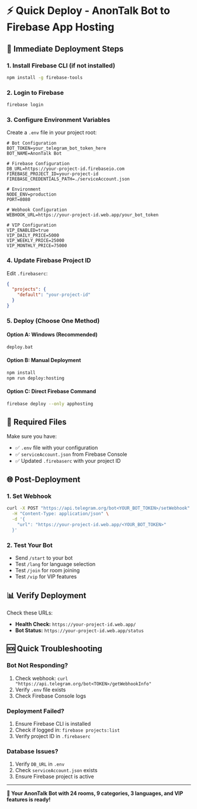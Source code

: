 # ⚡ Quick Deploy - AnonTalk Bot to Firebase App Hosting

## 🚀 Immediate Deployment Steps

### 1. Install Firebase CLI (if not installed)
```bash
npm install -g firebase-tools
```

### 2. Login to Firebase
```bash
firebase login
```

### 3. Configure Environment Variables
Create a `.env` file in your project root:

```env
# Bot Configuration
BOT_TOKEN=your_telegram_bot_token_here
BOT_NAME=AnonTalk Bot

# Firebase Configuration
DB_URL=https://your-project-id.firebaseio.com
FIREBASE_PROJECT_ID=your-project-id
FIREBASE_CREDENTIALS_PATH=./serviceAccount.json

# Environment
NODE_ENV=production
PORT=8080

# Webhook Configuration
WEBHOOK_URL=https://your-project-id.web.app/your_bot_token

# VIP Configuration
VIP_ENABLED=true
VIP_DAILY_PRICE=5000
VIP_WEEKLY_PRICE=25000
VIP_MONTHLY_PRICE=75000
```

### 4. Update Firebase Project ID
Edit `.firebaserc`:
```json
{
  "projects": {
    "default": "your-project-id"
  }
}
```

### 5. Deploy (Choose One Method)

#### Option A: Windows (Recommended)
```bash
deploy.bat
```

#### Option B: Manual Deployment
```bash
npm install
npm run deploy:hosting
```

#### Option C: Direct Firebase Command
```bash
firebase deploy --only apphosting
```

## 🔧 Required Files

Make sure you have:
- ✅ `.env` file with your configuration
- ✅ `serviceAccount.json` from Firebase Console
- ✅ Updated `.firebaserc` with your project ID

## 🌐 Post-Deployment

### 1. Set Webhook
```bash
curl -X POST "https://api.telegram.org/bot<YOUR_BOT_TOKEN>/setWebhook" \
  -H "Content-Type: application/json" \
  -d '{
    "url": "https://your-project-id.web.app/<YOUR_BOT_TOKEN>"
  }'
```

### 2. Test Your Bot
- Send `/start` to your bot
- Test `/lang` for language selection
- Test `/join` for room joining
- Test `/vip` for VIP features

## 📊 Verify Deployment

Check these URLs:
- **Health Check:** `https://your-project-id.web.app/`
- **Bot Status:** `https://your-project-id.web.app/status`

## 🆘 Quick Troubleshooting

### Bot Not Responding?
1. Check webhook: `curl "https://api.telegram.org/bot<TOKEN>/getWebhookInfo"`
2. Verify `.env` file exists
3. Check Firebase Console logs

### Deployment Failed?
1. Ensure Firebase CLI is installed
2. Check if logged in: `firebase projects:list`
3. Verify project ID in `.firebaserc`

### Database Issues?
1. Verify `DB_URL` in `.env`
2. Check `serviceAccount.json` exists
3. Ensure Firebase project is active

---

**🎉 Your AnonTalk Bot with 24 rooms, 9 categories, 3 languages, and VIP features is ready!** 